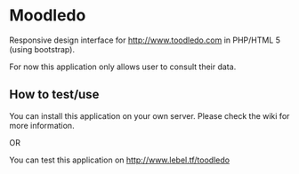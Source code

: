 # Moodledo
Responsive design interface for http://www.toodledo.com in PHP/HTML 5 (using bootstrap).

For now this application only allows user to consult their data.

## How to test/use

You can install this application on your own server. Please check the wiki for more information.

OR

You can test this application on http://www.lebel.tf/toodledo

